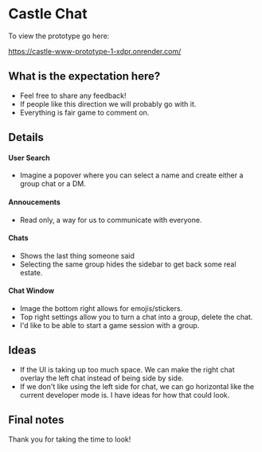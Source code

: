 # Castle Chat

To view the prototype go here:

https://castle-www-prototype-1-xdpr.onrender.com/

## What is the expectation here?

- Feel free to share any feedback!
- If people like this direction we will probably go with it.
- Everything is fair game to comment on.

## Details

#### User Search

- Imagine a popover where you can select a name and create either a group chat or a DM.

#### Annoucements

- Read only, a way for us to communicate with everyone.

#### Chats

- Shows the last thing someone said
- Selecting the same group hides the sidebar to get back some real estate.

#### Chat Window

- Image the bottom right allows for emojis/stickers.
- Top right settings allow you to turn a chat into a group, delete the chat.
- I'd like to be able to start a game session with a group.

## Ideas

- If the UI is taking up too much space. We can make the right chat overlay the left chat instead of being side by side.
- If we don't like using the left side for chat, we can go horizontal like the current developer mode is. I have ideas for how that could look.

## Final notes

Thank you for taking the time to look!
